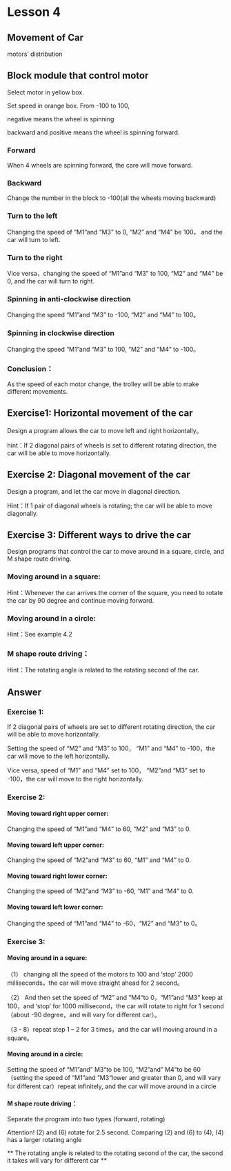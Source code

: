 # Lesson 4

## Movement of Car
<P>
motors’ distribution
<P>

## Block module that control motor
<P>
Select motor in yellow box.
<P>
<P>
Set speed in orange box. From -100 to 100,
<P>
<P>
negative means the wheel is spinning 
<P>
<P>
backward and positive means the wheel is spinning forward.
<P>

### Forward
<P>
When 4 wheels are spinning forward, the care will move forward.  
<P>

### Backward
<P>
Change the number in the block to -100(all the wheels moving backward)
<P>

### Turn to the left
<P>
Changing the speed of “M1”and “M3” to 0, “M2” and “M4” be 100， and the car will turn to left.
<P>

### Turn to the right
<P>
Vice versa，changing the speed of “M1”and “M3” to 100, “M2” and “M4” be 0, and the car will turn to right.
<P>

### Spinning in anti-clockwise direction
<P>
Changing the speed “M1”and “M3” to -100, “M2” and “M4” to 100。
<P>

### Spinning in clockwise direction
<P>
Changing the speed “M1”and “M3” to 100, “M2” and “M4” to -100。		
<P>

### Conclusion：
<P> 
As the speed of each motor change, the trolley will be able to make different movements.
<P>

## Exercise1: Horizontal movement of the car 
<P>
Design a program allows the car to move left and right horizontally。
<P>
<P>
hint：If 2 diagonal pairs of wheels is set to different rotating direction, the car will be able to move horizontally.
<P>

## Exercise 2: Diagonal movement of the car
<P>
Design a program, and let the car move in diagonal direction.
<P>
<P>
Hint：If 1 pair of diagonal wheels is rotating; the car will be able to move diagonally. 
<P>

## Exercise 3: Different ways to drive the car
<P>
Design programs that control the car to move around in a square, circle, and M shape route driving.
<P>

### Moving around in a square:
<P>
Hint：Whenever the car arrives the corner of the square, you need to rotate the car by 90 degree and continue moving forward.
<P>

### Moving around  in a circle:
<P>
Hint：See example 4.2
<P>

### M shape route driving： 
<P>
Hint：The rotating angle is related to the rotating second of the car.
<P>

## Answer
### Exercise 1:
<P>
If 2 diagonal pairs of wheels are set to different rotating direction, the car will be able to move horizontally.
<P>
<P>
Setting the speed of “M2” and “M3” to 100， “M1” and “M4” to -100，the car will move to the left horizontally.
<P>
<P>   
Vice versa, speed of “M1” and “M4” set to 100， “M2”and “M3” set to -100，the car will move to the right horizontally.
<P>

### Exercise 2:
#### Moving toward right upper corner:
<P>
Changing the speed of “M1”and “M4” to 60, “M2” and “M3” to 0.
<P>
		
#### Moving toward left upper corner:
<P>
Changing the speed of “M2”and “M3” to 60, “M1” and “M4” to 0.
<P>

#### Moving toward right lower corner:
<P>
Changing the speed of “M2”and “M3” to -60, “M1” and “M4” to 0.
<P>

#### Moving toward left lower corner:
<P>
Changing the speed of “M1”and “M4” to -60，“M2” and  “M3” to 0。
<P>

### Exercise 3:
#### Moving around in a square:
<P>
（1） changing all the speed of the motors to 100 and ‘stop’ 2000 milliseconds，the car will move straight ahead for 2 second。
<P>
<P>
（2） And then set the speed of “M2” and ”M4“to 0，“M1”and “M3” keep at 100，and ‘stop’ for 1000 millisecond，the car will rotate to right for 1 second （about -90 degree，and will vary for different car）。
<P>
<P>
（3 - 8）repeat step 1 – 2 for 3 times，and the car will moving around in a square。
<P>

#### Moving around in a circle:
<P>
Setting the speed of “M1”and” M3“to be 100, “M2”and” M4“to be 60（setting the speed of “M1”and ”M3“lower and greater than 0, and will vary for different car）repeat infinitely, and the car will move around in a circle
<P>

#### M shape route driving：
<P>
Separate the program into two types (forward, rotating)
<P>
<P>
Attention! (2) and (6) rotate for 2.5 second. Comparing (2) and (6) to (4), (4) has a larger rotating angle
<P>
<P>
** The rotating angle is related to the rotating second of the car, the second it takes will vary for different car **
<P>
